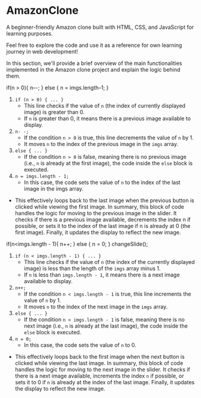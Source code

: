 # AmazonClone

A beginner-friendly Amazon clone built with HTML, CSS, and JavaScript for learning purposes.

Feel free to explore the code and use it as a reference for own learning journey in web development!

In this section, we'll provide a brief overview of the main functionalities implemented in the Amazon clone project and explain the logic behind them.

if(n > 0){
    n–-;
  } else {
    n = imgs.length–1;
  }
  
1. `if (n > 0) { ... }`
   - This line checks if the value of `n` (the index of currently displayed image) is greater than 0.
   - If `n` is greater than 0, it means there is a previous image available to display.
2. `n- -;`
   - If the condition `n > 0`  is true, this line decrements the value of `n` by 1.
   - It moves `n` to the index of the previous image in the `imgs` array.
3. `else { ... }`
   - If the condition `n > 0` is false, meaning there is no previous image (i.e., `n` is already at the first image), the code inside the `else` block is executed.
4. `n = imgs.length - 1;`
   - In this case, the code sets the value of `n` to the index of the last image in the imgs array.
 - This effectively loops back to the last image when the previous button is clicked while viewing the first image.
In summary, this block of code handles the logic for moving to the previous image in the slider. It checks if there is a previous image available, decrements the index n if possible, or sets it to the index of the last image if n is already at 0 (the first image). Finally, it updates the display to reflect the new image.


if(n<imgs.length - 1){
    n++;
  } else {
    n = 0;
  }
  changeSlide();
1. `if (n < imgs.length - 1) { ... }`
   - This line checks if the value of `n` (the index of the currently displayed image) is less than the length of the `imgs` array minus 1.
   - If `n` is less than `imgs.length - 1`, it means there is a next image available to display.
2. `n++;`
   - If the condition `n < imgs.length - 1` is true, this line increments the value of `n` by 1.
   - It moves `n` to the index of the next image in the `imgs` array.
3. `else { ... }`
   - If the condition `n < imgs.length - 1` is false, meaning there is no next image (i.e., `n` is already at the last image), the code inside the `else` block is executed.
4. `n = 0;`
   - In this case, the code sets the value of `n` to 0.
 - This effectively loops back to the first image when the next button is clicked while viewing the last image.
In summary, this block of code handles the logic for moving to the next image in the slider. It checks if there is a next image available, increments the index `n` if possible, or sets it to 0 if `n` is already at the index of the last image. Finally, it updates the display to reflect the new image.








 
